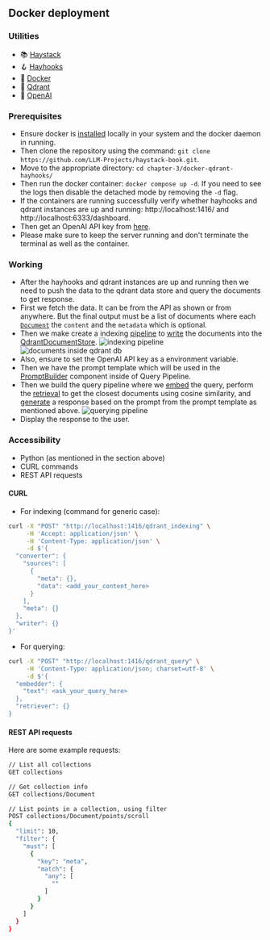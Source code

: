 ## Docker deployment

### Utilities
- 📚 [Haystack](https://haystack.deepset.ai)
- 🪝 [Hayhooks](https://docs.haystack.deepset.ai/docs/hayhooks)
- 🐳 [Docker](https://www.docker.com)
- 🚦 [Qdrant](https://qdrant.tech)
- 🔑 [OpenAI](https://openai.com)

### Prerequisites
- Ensure docker is [installed](https://www.docker.com/get-started/) locally in your system and the docker daemon in running.
- Then clone the repository using the command: ```git clone https://github.com/LLM-Projects/haystack-book.git```.
- Move to the appropriate directory: ```cd chapter-3/docker-qdrant-hayhooks/```
- Then run the docker container: ```docker compose up -d```. If you need to see the logs then disable the detached mode by removing the `-d` flag.
- If the containers are running successfully verify whether hayhooks and qdrant instances are up and running: http://localhost:1416/ and http://localhost:6333/dashboard.
- Then get an OpenAI API key from [here](https://platform.openai.com/api-keys).
- Please make sure to keep the server running and don't terminate the terminal as well as the container.

### Working
- After the hayhooks and qdrant instances are up and running then we need to push the data to the qdrant data store and query the documents to get response.
- First we fetch the data. It can be from the API as shown or from anywhere. But the final output must be a list of documents where each [`Document`](https://docs.haystack.deepset.ai/docs/data-classes#document)  the `content` and the `metadata` which is optional.
- Then we make create a indexing [pipeline](https://docs.haystack.deepset.ai/reference/pipeline-api) to [write](https://docs.haystack.deepset.ai/docs/documentwriter) the documents into the [QdrantDocumentStore](https://docs.haystack.deepset.ai/docs/qdrant-document-store).
![indexing pipeline](https://gist.github.com/assets/81156510/6a6b7b9c-bdf8-4255-bb06-ac6c772118c9)
![documents inside qdrant db](https://gist.github.com/assets/81156510/08c128a1-8e26-4dbf-b6d1-b9e0072792d5)
- Also, ensure to set the OpenAI API key as a environment variable.
- Then we have the prompt template which will be used in the [PromptBuilder](https://docs.haystack.deepset.ai/docs/promptbuilder) component inside of Query Pipeline.
- Then we build the query pipeline where we [embed](https://docs.haystack.deepset.ai/docs/sentencetransformerstextembedder) the query, perform the [retrieval](https://docs.haystack.deepset.ai/docs/qdrantembeddingretriever) to get the closest documents using cosine similarity, and [generate](https://docs.haystack.deepset.ai/docs/openaigenerator) a response based on the prompt from the prompt template as mentioned above.
![querying pipeline](https://gist.github.com/assets/81156510/af827a3b-4707-4113-b998-6ca9cf06e8f5)
- Display the response to the user.

### Accessibility
- Python (as mentioned in the section above)
- CURL commands
- REST API requests

#### CURL
- For indexing (command for generic case):
```bash
curl -X "POST" "http://localhost:1416/qdrant_indexing" \
     -H 'Accept: application/json' \
     -H 'Content-Type: application/json' \
     -d $'{
  "converter": {
    "sources": [
      {
        "meta": {},
        "data": <add_your_content_here>
      }
    ],
    "meta": {}
  },
  "writer": {}
}'
```
- For querying:
```bash
curl -X "POST" "http://localhost:1416/qdrant_query" \
     -H 'Content-Type: application/json; charset=utf-8' \
     -d $'{
  "embedder": {
    "text": <ask_your_query_here>
  },
  "retriever": {}
}
```

#### REST API requests
Here are some example requests:
```bash
// List all collections
GET collections

// Get collection info
GET collections/Document

// List points in a collection, using filter
POST collections/Document/points/scroll
{
  "limit": 10,
  "filter": {
    "must": [
      {
        "key": "meta",
        "match": {
          "any": [
            ""
          ]
        }
      }
    ]
  }
}
```
